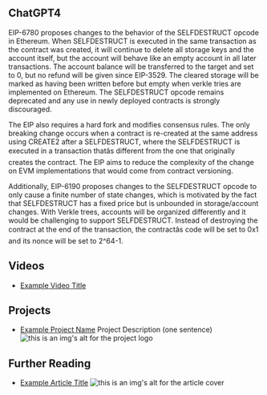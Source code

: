 ## ChatGPT4

EIP-6780 proposes changes to the behavior of the SELFDESTRUCT opcode in Ethereum. When SELFDESTRUCT is executed in the same transaction as the contract was created, it will continue to delete all storage keys and the account itself, but the account will behave like an empty account in all later transactions. The account balance will be transferred to the target and set to 0, but no refund will be given since EIP-3529. The cleared storage will be marked as having been written before but empty when verkle tries are implemented on Ethereum. The SELFDESTRUCT opcode remains deprecated and any use in newly deployed contracts is strongly discouraged. 

The EIP also requires a hard fork and modifies consensus rules. The only breaking change occurs when a contract is re-created at the same address using CREATE2 after a SELFDESTRUCT, where the SELFDESTRUCT is executed in a transaction thatâs different from the one that originally creates the contract. The EIP aims to reduce the complexity of the change on EVM implementations that would come from contract versioning. 

Additionally, EIP-6190 proposes changes to the SELFDESTRUCT opcode to only cause a finite number of state changes, which is motivated by the fact that SELFDESTRUCT has a fixed price but is unbounded in storage/account changes. With Verkle trees, accounts will be organized differently and it would be challenging to support SELFDESTRUCT. Instead of destroying the contract at the end of the transaction, the contractâs code will be set to 0x1 and its nonce will be set to 2^64-1.

## Videos

- [Example Video Title](https://www.youtube.com/watch?v=TDGq4aeevgY)

## Projects

- [Example Project Name](https://xxxx.xxx/xxxxx) Project Description (one sentence) ![this is an img's alt for the project logo](https://xxxx.xxx/project-logo.xxx)

## Further Reading

- [Example Article Title](https://xxxx.xxx/xxxxx) ![this is an img's alt for the article cover](https://xxxx.xxx/article-cover.xxx)
